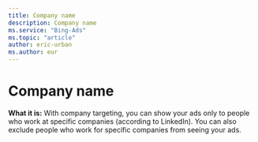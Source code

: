 ```yaml
---
title: Company name
description: Company name
ms.service: "Bing-Ads"
ms.topic: "article"
author: eric-urban
ms.author: eur
---
```


# Company name

**What it is:**  With company targeting, you can show your ads only to people who work at specific companies (according to LinkedIn). You can also exclude people who work for specific companies from seeing your ads.


